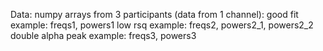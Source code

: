 Data: numpy arrays from 3 participants (data from 1 channel):
good fit example: freqs1, powers1
low rsq example: freqs2, powers2_1, powers2_2
double alpha peak example: freqs3, powers3
